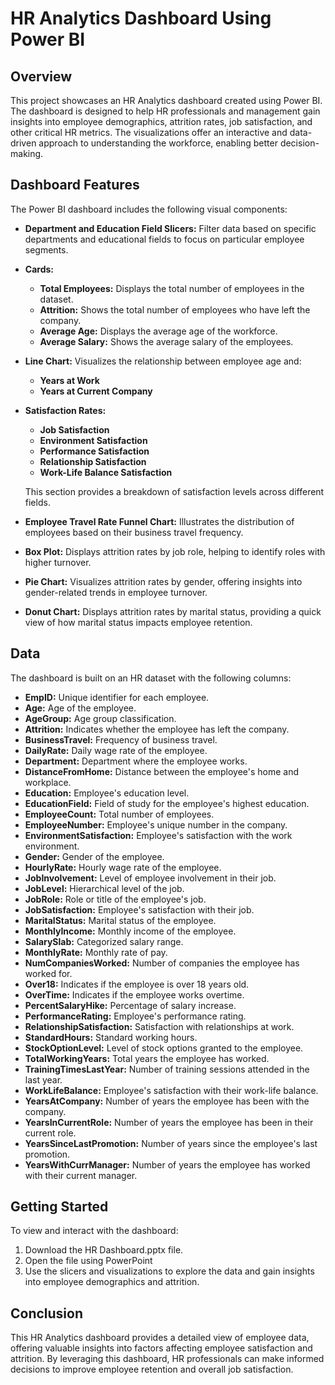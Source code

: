 # HR Analytics Dashboard Using Power BI

## Overview

This project showcases an HR Analytics dashboard created using Power BI. The dashboard is designed to help HR professionals and management gain insights into employee demographics, attrition rates, job satisfaction, and other critical HR metrics. The visualizations offer an interactive and data-driven approach to understanding the workforce, enabling better decision-making.

## Dashboard Features

The Power BI dashboard includes the following visual components:

- **Department and Education Field Slicers:** Filter data based on specific departments and educational fields to focus on particular employee segments.

- **Cards:**
  - **Total Employees:** Displays the total number of employees in the dataset.
  - **Attrition:** Shows the total number of employees who have left the company.
  - **Average Age:** Displays the average age of the workforce.
  - **Average Salary:** Shows the average salary of the employees.

- **Line Chart:** Visualizes the relationship between employee age and:
  - **Years at Work**
  - **Years at Current Company**
  
- **Satisfaction Rates:**
  - **Job Satisfaction**
  - **Environment Satisfaction**
  - **Performance Satisfaction**
  - **Relationship Satisfaction**
  - **Work-Life Balance Satisfaction**
  
  This section provides a breakdown of satisfaction levels across different fields.

- **Employee Travel Rate Funnel Chart:** Illustrates the distribution of employees based on their business travel frequency.

- **Box Plot:** Displays attrition rates by job role, helping to identify roles with higher turnover.

- **Pie Chart:** Visualizes attrition rates by gender, offering insights into gender-related trends in employee turnover.

- **Donut Chart:** Displays attrition rates by marital status, providing a quick view of how marital status impacts employee retention.

## Data

The dashboard is built on an HR dataset with the following columns:

- **EmpID:** Unique identifier for each employee.
- **Age:** Age of the employee.
- **AgeGroup:** Age group classification.
- **Attrition:** Indicates whether the employee has left the company.
- **BusinessTravel:** Frequency of business travel.
- **DailyRate:** Daily wage rate of the employee.
- **Department:** Department where the employee works.
- **DistanceFromHome:** Distance between the employee's home and workplace.
- **Education:** Employee's education level.
- **EducationField:** Field of study for the employee's highest education.
- **EmployeeCount:** Total number of employees.
- **EmployeeNumber:** Employee's unique number in the company.
- **EnvironmentSatisfaction:** Employee's satisfaction with the work environment.
- **Gender:** Gender of the employee.
- **HourlyRate:** Hourly wage rate of the employee.
- **JobInvolvement:** Level of employee involvement in their job.
- **JobLevel:** Hierarchical level of the job.
- **JobRole:** Role or title of the employee's job.
- **JobSatisfaction:** Employee's satisfaction with their job.
- **MaritalStatus:** Marital status of the employee.
- **MonthlyIncome:** Monthly income of the employee.
- **SalarySlab:** Categorized salary range.
- **MonthlyRate:** Monthly rate of pay.
- **NumCompaniesWorked:** Number of companies the employee has worked for.
- **Over18:** Indicates if the employee is over 18 years old.
- **OverTime:** Indicates if the employee works overtime.
- **PercentSalaryHike:** Percentage of salary increase.
- **PerformanceRating:** Employee's performance rating.
- **RelationshipSatisfaction:** Satisfaction with relationships at work.
- **StandardHours:** Standard working hours.
- **StockOptionLevel:** Level of stock options granted to the employee.
- **TotalWorkingYears:** Total years the employee has worked.
- **TrainingTimesLastYear:** Number of training sessions attended in the last year.
- **WorkLifeBalance:** Employee's satisfaction with their work-life balance.
- **YearsAtCompany:** Number of years the employee has been with the company.
- **YearsInCurrentRole:** Number of years the employee has been in their current role.
- **YearsSinceLastPromotion:** Number of years since the employee's last promotion.
- **YearsWithCurrManager:** Number of years the employee has worked with their current manager.

## Getting Started

To view and interact with the dashboard:

1. Download the HR Dashboard.pptx file.
2. Open the file using PowerPoint
3. Use the slicers and visualizations to explore the data and gain insights into employee demographics and attrition.

## Conclusion

This HR Analytics dashboard provides a detailed view of employee data, offering valuable insights into factors affecting employee satisfaction and attrition. By leveraging this dashboard, HR professionals can make informed decisions to improve employee retention and overall job satisfaction.
